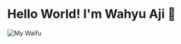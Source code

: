 # Hello World! I'm Wahyu Aji 👋

![My Waifu](https://media3.giphy.com/media/v1.Y2lkPTc5MGI3NjExa3N4cTU0bWI4cGRqcmdoYmtpZGEzNnFycWgydmViZG16cHlrd3g5ciZlcD12MV9pbnRlcm5hbF9naWZfYnlfaWQmY3Q9Zw/EIcsiye5ONZspo0Ep8/giphy.gif)

<!--
**WahyuAji00/WahyuAji00** is a ✨ _special_ ✨ repository because its `README.md` (this file) appears on your GitHub profile.

Here are some ideas to get you started:

- 🔭 I’m currently working on ...
- 🌱 I’m currently learning ...
- 👯 I’m looking to collaborate on ...
- 🤔 I’m looking for help with ...
- 💬 Ask me about ...
- 📫 How to reach me: ...
- 😄 Pronouns: ...
- ⚡ Fun fact: ...
-->